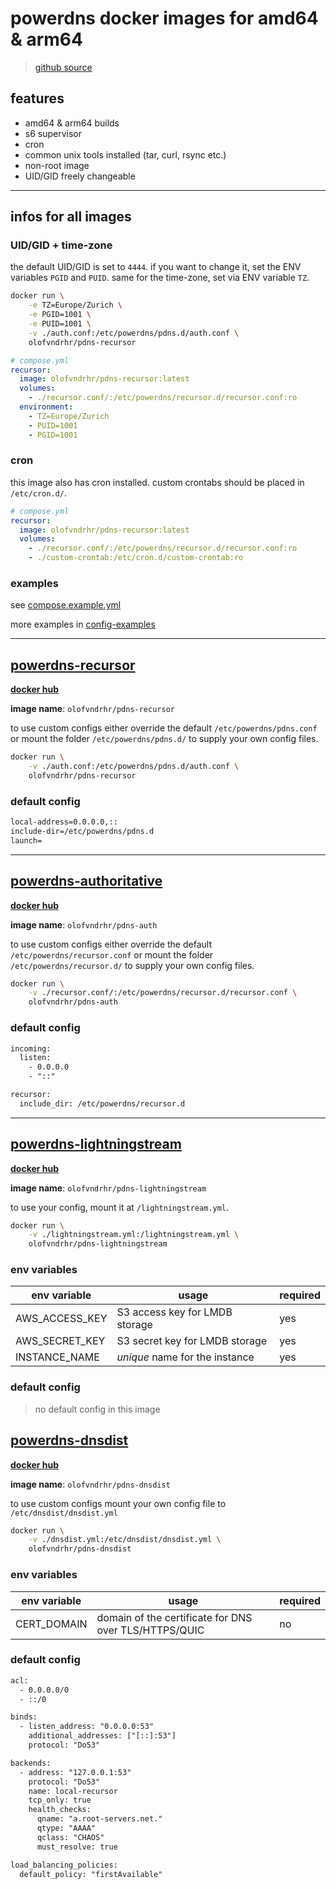 # powerdns docker images for amd64 & arm64

> [github source](https://github.com/olofvndrhr/docker-pdns)

## features

- amd64 & arm64 builds
- s6 supervisor
- cron
- common unix tools installed (tar, curl, rsync etc.)
- non-root image
- UID/GID freely changeable

---

## infos for all images

### UID/GID + time-zone

the default UID/GID is set to `4444`. if you want to change it, set the ENV variables `PGID` and `PUID`.
same for the time-zone, set via ENV variable `TZ`.

```bash
docker run \
    -e TZ=Europe/Zurich \
    -e PGID=1001 \
    -e PUID=1001 \
    -v ./auth.conf:/etc/powerdns/pdns.d/auth.conf \
    olofvndrhr/pdns-recursor
```

```yml
# compose.yml
recursor:
  image: olofvndrhr/pdns-recursor:latest
  volumes:
    - ./recursor.conf/:/etc/powerdns/recursor.d/recursor.conf:ro
  environment:
    - TZ=Europe/Zurich
    - PUID=1001
    - PGID=1001
```

### cron

this image also has cron installed. custom crontabs should be placed in `/etc/cron.d/`.

```yml
# compose.yml
recursor:
  image: olofvndrhr/pdns-recursor:latest
  volumes:
    - ./recursor.conf/:/etc/powerdns/recursor.d/recursor.conf:ro
    - ./custom-crontab:/etc/cron.d/custom-crontab:ro
```

### examples

see [compose.example.yml](./compose.example.yml)

more examples in [config-examples](./config-examples/)

---

## [powerdns-recursor](https://github.com/PowerDNS/pdns/tree/master)

[**docker hub**](https://hub.docker.com/r/olofvndrhr/pdns-recursor)

**image name**: `olofvndrhr/pdns-recursor`

to use custom configs either override the default `/etc/powerdns/pdns.conf` or mount the
folder `/etc/powerdns/pdns.d/` to supply your own config files.

```bash
docker run \
    -v ./auth.conf:/etc/powerdns/pdns.d/auth.conf \
    olofvndrhr/pdns-recursor
```

### default config

```txt
local-address=0.0.0.0,::
include-dir=/etc/powerdns/pdns.d
launch=
```

---

## [powerdns-authoritative](https://github.com/PowerDNS/pdns/tree/master)

[**docker hub**](https://hub.docker.com/r/olofvndrhr/pdns-auth)

**image name**: `olofvndrhr/pdns-auth`

to use custom configs either override the default `/etc/powerdns/recursor.conf` or mount the
folder `/etc/powerdns/recursor.d/` to supply your own config files.

```bash
docker run \
    -v ./recursor.conf/:/etc/powerdns/recursor.d/recursor.conf \
    olofvndrhr/pdns-auth
```

### default config

```txt
incoming:
  listen:
    - 0.0.0.0
    - "::"

recursor:
  include_dir: /etc/powerdns/recursor.d
```

---

## [powerdns-lightningstream](https://github.com/PowerDNS/lightningstream)

[**docker hub**](https://hub.docker.com/r/olofvndrhr/pdns-lightningstream)

**image name**: `olofvndrhr/pdns-lightningstream`

to use your config, mount it at `/lightningstream.yml`.

```bash
docker run \
    -v ./lightningstream.yml:/lightningstream.yml \
    olofvndrhr/pdns-lightningstream
```

### env variables

| env variable   | usage                          | required |
| -------------- | ------------------------------ | -------- |
| AWS_ACCESS_KEY | S3 access key for LMDB storage | yes      |
| AWS_SECRET_KEY | S3 secret key for LMDB storage | yes      |
| INSTANCE_NAME  | _unique_ name for the instance | yes      |

### default config

> no default config in this image

## [powerdns-dnsdist](https://www.dnsdist.org/index.html)

[**docker hub**](https://hub.docker.com/r/olofvndrhr/pdns-dnsdist)

**image name**: `olofvndrhr/pdns-dnsdist`

to use custom configs mount your own config file to `/etc/dnsdist/dnsdist.yml`

```bash
docker run \
    -v ./dnsdist.yml:/etc/dnsdist/dnsdist.yml \
    olofvndrhr/pdns-dnsdist
```

### env variables

| env variable | usage                                                 | required |
| ------------ | ----------------------------------------------------- | -------- |
| CERT_DOMAIN  | domain of the certificate for DNS over TLS/HTTPS/QUIC | no       |

### default config

```txt
acl:
  - 0.0.0.0/0
  - ::/0

binds:
  - listen_address: "0.0.0.0:53"
    additional_addresses: ["[::]:53"]
    protocol: "Do53"

backends:
  - address: "127.0.0.1:53"
    protocol: "Do53"
    name: local-recursor
    tcp_only: true
    health_checks:
      qname: "a.root-servers.net."
      qtype: "AAAA"
      qclass: "CHAOS"
      must_resolve: true

load_balancing_policies:
  default_policy: "firstAvailable"
```
